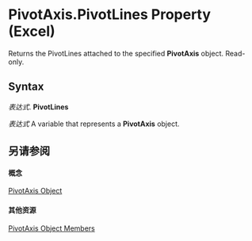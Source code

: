 
# PivotAxis.PivotLines Property (Excel)

Returns the PivotLines attached to the specified  **PivotAxis** object. Read-only.


## Syntax

 _表达式_. **PivotLines**

 _表达式_ A variable that represents a **PivotAxis** object.


## 另请参阅


#### 概念


[PivotAxis Object](f8f4fbef-5cf7-1615-2ed3-7c90ab6c82f6.md)
#### 其他资源


[PivotAxis Object Members](http://msdn.microsoft.com/library/b6c83c38-d8f8-2d5f-7216-0501ad87225f%28Office.15%29.aspx)